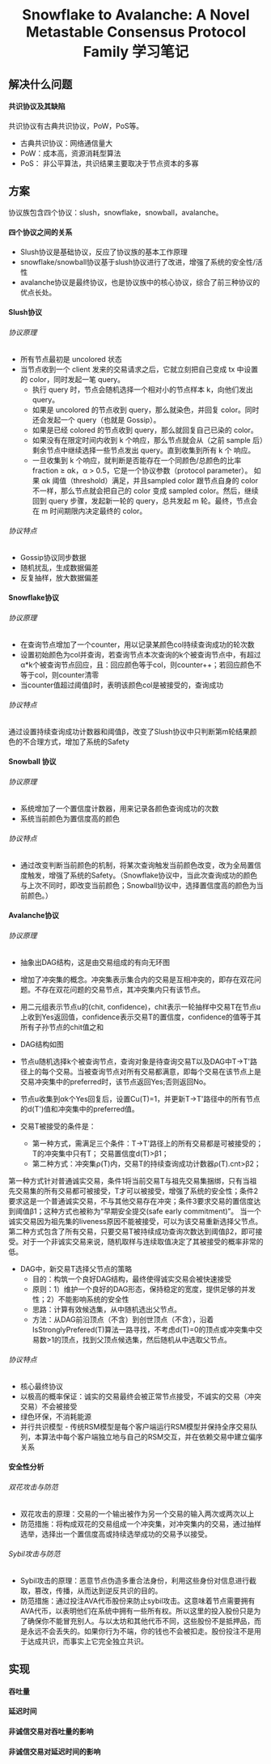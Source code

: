 # <center>Snowflake to Avalanche: A Novel Metastable Consensus Protocol Family 学习笔记</center>

## 解决什么问题
#### 共识协议及其缺陷
共识协议有古典共识协议，PoW，PoS等。
- 古典共识协议：网络通信量大 
- PoW：成本高，资源消耗型算法 
- PoS： 非公平算法，共识结果主要取决于节点资本的多寡

## 方案
协议族包含四个协议：slush，snowflake，snowball，avalanche。

#### 四个协议之间的关系
- Slush协议是基础协议，反应了协议族的基本工作原理
- snowflake/snowball协议基于slush协议进行了改进，增强了系统的安全性/活性
- avalanche协议是最终协议，也是协议族中的核心协议，综合了前三种协议的优点长处。

#### Slush协议

###### 协议原理
- 所有节点最初是 uncolored 状态
- 当节点收到一个 client 发来的交易请求之后，它就立刻把自己变成 tx 中设置的 color，同时发起一笔 query。
	- 执行 query 时，节点会随机选择一个相对小的节点样本 k，向他们发出 query。
	- 如果是 uncolored 的节点收到 query，那么就染色，并回复 color。同时还会发起一个 query（也就是 Gossip）。
	- 如果是已经 colored 的节点收到 query，那么就回复自己已染的 color。
	- 如果没有在限定时间内收到 k  个响应，那么节点就会从（之前 sample 后）剩余节点中继续选择一些节点发出 query。直到收集到所有 k  个 响应。
	- 一旦收集到 k 个响应，就判断是否能存在一个同颜色/总颜色的比率 fraction ≥ αk，α > 0.5，它是一个协议参数（protocol parameter）。 如果 αk 阈值（threshold）满足，并且sampled color 跟节点自身的 color 不一样，那么节点就会把自己的 color 变成 sampled color。然后，继续回到 query 步骤，发起新一轮的 query，总共发起 m 轮。最终，节点会在 m 时间期限内决定最终的 color。


###### 协议特点
- Gossip协议同步数据
- 随机扰乱，生成数据偏差
- 反复抽样，放大数据偏差

#### Snowflake协议

###### 协议原理
- 在查询节点增加了一个counter，用以记录某颜色col持续查询成功的轮次数
- 设置初始颜色为col并查询，若查询节点本次查询的k个被查询节点中，有超过α\*k个被查询节点回应，且：回应颜色等于col，则counter++；若回应颜色不等于col，则counter清零
- 当counter值超过阈值β时，表明该颜色col是被接受的，查询成功

###### 协议特点
通过设置持续查询成功计数器和阈值β，改变了Slush协议中只判断第m轮结果颜色的不合理方式，增加了系统的Safety

#### Snowball 协议
###### 协议原理
- 系统增加了一个置信度计数器，用来记录各颜色查询成功的次数
- 系统当前颜色为置信度高的颜色

###### 协议特点
- 通过改变判断当前颜色的机制，将某次查询触发当前颜色改变，改为全局置信度触发，增强了系统的Safety。（Snowflake协议中，当此次查询成功的颜色与上次不同时，即改变当前颜色；Snowball协议中，选择置信度高的颜色为当前颜色。）

#### Avalanche协议
###### 协议原理
- 抽象出DAG结构，这是由交易组成的有向无环图
- 增加了冲突集的概念。冲突集表示集合内的交易是互相冲突的，即存在双花问题。不存在双花问题的交易节点，其冲突集内只有该节点。
- 用二元组表示节点u的(chit, confidence)，chit表示一轮抽样中交易T在节点u上收到Yes返回值，confidence表示交易T的置信度，confidence的值等于其所有子孙节点的chit值之和
- DAG结构如图


- 节点u随机选择k个被查询节点，查询对象是待查询交易T以及DAG中T->T'路径上的每个交易。当被查询节点对所有交易都满意，即每个交易在该节点上是交易冲突集中的preferred时，该节点返回Yes;否则返回No。


- 节点u收集到αk个Yes回复后，设置Cu(T)=1，并更新T->T'路径中的所有节点的d(T')值和冲突集中的preferred值。


- 交易T被接受的条件是：
	- 第一种方式，需满足三个条件：T->T'路径上的所有交易都是可被接受的；T的冲突集中只有T； 交易置信度d(T)>β1；
	- 第二种方式：冲突集ρ(T)内，交易T的持续查询成功计数器ρ(T).cnt>β2；

第一种方式针对普通诚实交易，条件1将当前交易T与祖先交易集捆绑，只有当祖先交易集的所有交易都可被接受，T才可以被接受，增强了系统的安全性；条件2要求这是一个普通诚实交易，不与其他交易存在冲突；条件3要求交易的置信度达到阈值β1；这种方式也被称为“早期安全提交(safe early commitment)”。
当一个诚实交易因为祖先集的liveness原因不能被接受，可以为该交易重新选择父节点。
第二种方式包含了所有交易，只要交易T被持续成功查询次数达到阈值β2，即可接受。对于一个非诚实交易来说，随机取样与连续取值决定了其被接受的概率非常的低。

- DAG中，新交易T选择父节点的策略
	- 目的：构筑一个良好DAG结构，最终使得诚实交易会被快速接受
	- 原则：1）维护一个良好的DAG形态，保持稳定的宽度，提供足够的并发性；2）不能影响系统的安全性
	- 思路：计算有效候选集，从中随机选出父节点。
	- 方法：从DAG前沿顶点（不含）到创世顶点（不含），沿着IsStronglyPrefered(T)算法一路寻找，不考虑d(T)=0的顶点或冲突集中交易数>1的顶点，找到父顶点候选集，然后随机从中选取父节点。


###### 协议特点
- 核心最终协议
- 以极高的概率保证：诚实的交易最终会被正常节点接受，不诚实的交易（冲突交易）不会被接受
- 绿色环保，不消耗能源
- 并行共识模型 - 传统RSM模型是每个客户端运行RSM模型并保持全序交易队列，本算法中每个客户端独立地与自己的RSM交互，并在依赖交易中建立偏序关系

#### 安全性分析
###### 双花攻击与防范
- 双花攻击的原理：交易的一个输出被作为另一个交易的输入两次或两次以上
- 防范措施：将构成双花的交易组成一个冲突集，对冲突集内的交易，通过抽样选举，选择出一个置信度高或持续选举成功的交易予以接受。

###### Sybil攻击与防范
- Sybil攻击的原理：恶意节点伪造多重合法身份，利用这些身份对信息进行截取，篡改，传播，从而达到逆反共识的目的。
- 防范措施：通过投注AVA代币股份来防止sybil攻击。这意味着节点需要拥有AVA代币，以表明他们在系统中拥有一些所有权。所以这里的投入股份只是为了确保你不能冒充别人。与以太坊和其他代币不同，这些股份不是抵押品，而是永远不会丢失的。如果你行为不端，你的钱也不会被扣走。股份投注不是用于达成共识，而事实上它完全独立共识。

## 实现

#### 吞吐量

#### 延迟时间
	 
#### 非诚信交易对吞吐量的影响

#### 非诚信交易对延迟时间的影响
